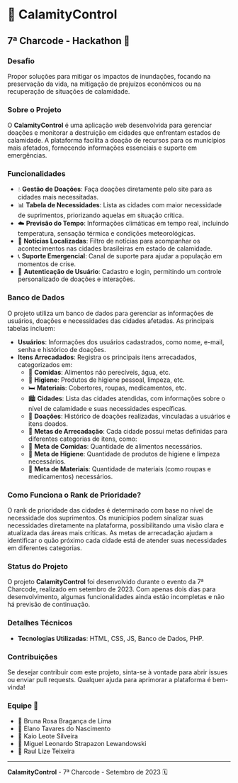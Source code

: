 # 🌊 CalamityControl

## 7ª Charcode - Hackathon 🚀

### Desafio
Propor soluções para mitigar os impactos de inundações, focando na preservação da vida, na mitigação de prejuízos econômicos ou na recuperação de situações de calamidade.

### Sobre o Projeto
O **CalamityControl** é uma aplicação web desenvolvida para gerenciar doações e monitorar a destruição em cidades que enfrentam estados de calamidade. A plataforma facilita a doação de recursos para os municípios mais afetados, fornecendo informações essenciais e suporte em emergências.

### Funcionalidades
- 💧 **Gestão de Doações**: Faça doações diretamente pelo site para as cidades mais necessitadas.
- 📊 **Tabela de Necessidades**: Lista as cidades com maior necessidade de suprimentos, priorizando aquelas em situação crítica.
- ☁️ **Previsão do Tempo**: Informações climáticas em tempo real, incluindo temperatura, sensação térmica e condições meteorológicas.
- 📰 **Notícias Localizadas**: Filtro de notícias para acompanhar os acontecimentos nas cidades brasileiras em estado de calamidade.
- 📞 **Suporte Emergencial**: Canal de suporte para ajudar a população em momentos de crise.
- 🔐 **Autenticação de Usuário**: Cadastro e login, permitindo um controle personalizado de doações e interações.

### Banco de Dados
O projeto utiliza um banco de dados para gerenciar as informações de usuários, doações e necessidades das cidades afetadas. As principais tabelas incluem:

- **Usuários**: Informações dos usuários cadastrados, como nome, e-mail, senha e histórico de doações.
- **Itens Arrecadados**: Registra os principais itens arrecadados, categorizados em:
  - 🍞 **Comidas**: Alimentos não perecíveis, água, etc.
  - 🧼 **Higiene**: Produtos de higiene pessoal, limpeza, etc.
  - 🛏️ **Materiais**: Cobertores, roupas, medicamentos, etc.
  - 🏙️ **Cidades**: Lista das cidades atendidas, com informações sobre o nível de calamidade e suas necessidades específicas.
  - 💸 **Doações**: Histórico de doações realizadas, vinculadas a usuários e itens doados.
  - 🎯 **Metas de Arrecadação**: Cada cidade possui metas definidas para diferentes categorias de itens, como:
  - 🍎 **Meta de Comidas**: Quantidade de alimentos necessários.
  - 🧴 **Meta de Higiene**: Quantidade de produtos de higiene e limpeza necessários.
  - 👕 **Meta de Materiais**: Quantidade de materiais (como roupas e medicamentos) necessários.

### Como Funciona o Rank de Prioridade?
O rank de prioridade das cidades é determinado com base no nível de necessidade dos suprimentos. Os municípios podem sinalizar suas necessidades diretamente na plataforma, possibilitando uma visão clara e atualizada das áreas mais críticas. As metas de arrecadação ajudam a identificar o quão próximo cada cidade está de atender suas necessidades em diferentes categorias.

### Status do Projeto
O projeto **CalamityControl** foi desenvolvido durante o evento da 7ª Charcode, realizado em setembro de 2023. Com apenas dois dias para desenvolvimento, algumas funcionalidades ainda estão incompletas e não há previsão de continuação.

### Detalhes Técnicos
- **Tecnologias Utilizadas**: HTML, CSS, JS, Banco de Dados, PHP.

### Contribuições
Se desejar contribuir com este projeto, sinta-se à vontade para abrir issues ou enviar pull requests. Qualquer ajuda para aprimorar a plataforma é bem-vinda!

### Equipe 👥
- 👤 Bruna Rosa Bragança de Lima
- 👤 Elano Tavares do Nascimento
- 👤 Kaio Leote Silveira
- 👤 Miguel Leonardo Strapazon Lewandowski
- 👤 Raul Lize Teixeira

---

**CalamityControl** - 7ª Charcode - Setembro de 2023 🗓️


